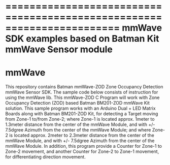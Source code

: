 ======================================================================= 
mmWave SDK examples based on Batman Kit mmWave Sensor module
======================================================================= 
# mmWave

This repository contains Batman mmWave-ZOD Zone Occupancy Detection mmWave Sensor SDK. The sample code below consists of instruction for using the mmWave lib. This mmWave-ZOD C Program will work with Zone Occupancy Detection (ZOD) based Batman BM201-ZOD mmWave Kit solution. This sample program works with an Arduino Dual + LED Matrix Boards along with Batman BM201-ZOD Kit, for detecting a Target moving from Zone-1 to/from Zone-2; where Zone-1 is located approx. 1meter to 1.3meter distance from the center of the mmWave Module, and with +/- 7.5dgree Azimuth from the center of the mmWave Module; and where Zone-2 is located approx. 2meter to 2.3meter distance from the center of the mmWave Module, and with +/- 7.5dgree Azimuth from the center of the mmWave Module.  In addition, this program provide a Counter for Zone-1 to Zone-2 movement, and another Counter for Zone-2 to Zone-1 movement, for differentiating direction movement.

